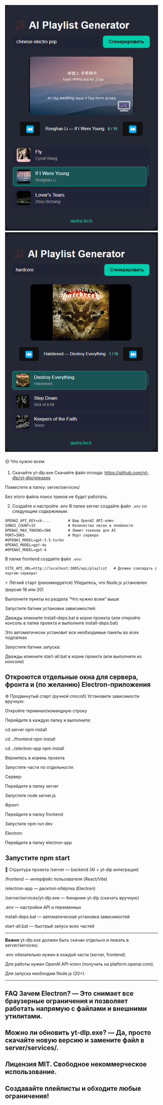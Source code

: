 ![Главный экран](assets/screenshot-main-3.png)      ![Главный экран](assets/screenshot-main-4.png)
---
🟡 Что нужно всем
1. Скачайте yt-dlp.exe
Скачайте файл отсюда: https://github.com/yt-dlp/yt-dlp/releases

Поместите в папку: server/services/

Без этого файла поиск треков не будет работать.

2. Создайте и настройте .env
В папке server создайте файл `.env` со следующим содержимым:
```
OPENAI_API_KEY=sk-...        # Ваш OpenAI API-ключ
SONGS_COUNT=15               # Количество песен в плейлисте
OPENAI_MAX_TOKENS=300        # Лимит токенов для AI
PORT=3005                    # Порт сервера
#OPENAI_MODEL=gpt-3.5-turbo
OPENAI_MODEL=gpt-4o
#OPENAI_MODEL=gpt-4
```


В папке frontend создайте файл `.env`:
```
VITE_API_URL=http://localhost:3005/api/playlist   # Должен совпадать с портом сервера!
```

⚡ Лёгкий старт (рекомендуется)
Убедитесь, что Node.js установлен (версия 18 или 20)

Выполните пункты из раздела “Что нужно всем” выше

Запустите батник установки зависимостей:

Дважды кликните install-deps.bat в корне проекта
(или откройте консоль в папке проекта и выполните install-deps.bat)

Это автоматически установит все необходимые пакеты во всех подпапках

Запустите батник запуска:

Дважды кликните start-all.bat в корне проекта
(или выполните из консоли)

Откроются отдельные окна для сервера, фронта и (по желанию) Electron-приложения
---
⚙️ Продвинутый старт (ручной способ)
Установите зависимости вручную:

Откройте терминал/командную строку

Перейдите в каждую папку и выполните:

cd server
npm install

cd ../frontend
npm install

cd ../electron-app
npm install

Вернитесь в корень проекта

Запустите части по отдельности:

Сервер:

Перейдите в папку server

Запустите node server.js

Фронт:

Перейдите в папку frontend

Запустите npm run dev

Electron:

Перейдите в папку electron-app

Запустите npm start
---
📁 Структура проекта
/server — backend (AI + yt-dlp интеграция)

/frontend — интерфейс пользователя (React/Vite)

/electron-app — десктоп-обёртка (Electron)

/server/services/yt-dlp.exe — бинарник yt-dlp (скачать вручную)

.env — настройки API и переменных

install-deps.bat — автоматическая установка зависимостей

start-all.bat — быстрый запуск всех частей


---
**Важно**
yt-dlp.exe должен быть скачан отдельно и лежать в server/services/.

.env обязательно нужен в каждой части (server, frontend).

Для работы нужен OpenAI API-ключ (получить на platform.openai.com).

Для запуска необходим Node.js (20+).

---

FAQ
Зачем Electron?
— Это снимает все браузерные ограничения и позволяет работать напрямую с файлами и внешними утилитами.
---
Можно ли обновить yt-dlp.exe?
— Да, просто скачайте новую версию и замените файл в server/services/.
---
Лицензия
MIT. Свободное некоммерческое использование.
---
Создавайте плейлисты и обходите любые ограничения!
---